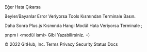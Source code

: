 
Eğer Hata Çıkarsa

Beyler/Bayanlar Error Veriyorsa Tools Kısmından Terminale Basın.

Daha Sonra Plus.js Kısmında Hangi Modül Hata Veriyorsa Terminale ;

pnpm i <modül ismi> Gibi Yazabilirsiniz. =)

© 2022 GitHub, Inc.
Terms
Privacy
Security
Status
Docs
